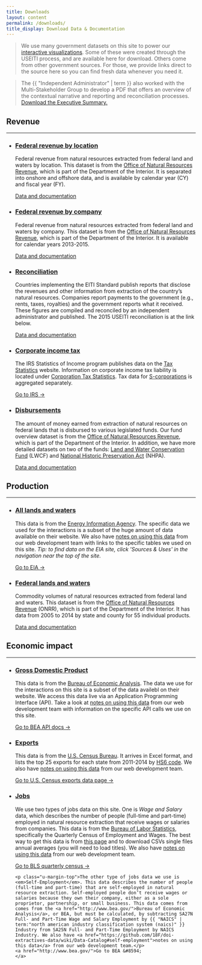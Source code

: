```yaml
---
title: Downloads
layout: content
permalink: /downloads/
title_display: Download Data & Documentation
---
```


> We use many government datasets on this site to power our <a href="{{ site.baseurl }}/explore/">interactive visualizations</a>. Some of these were created through the USEITI process, and are available here for download. Others come from other government sources. For those, we provide links direct to the source here so you can find fresh data whenever you need it.

> The {{ "Independent Administrator" | term }} also worked with the Multi-Stakeholder Group to develop a PDF that offers an overview of the contextual narrative and reporting and reconciliation processes. <a href="{{site.baseurl}}/about/report/">Download the Executive Summary.</a>

## Revenue
---

<ul class="list-sections list-unstyled">
	<li class="downloads-download_links">
    <a href="{{site.baseurl}}/downloads/federal-revenue-by-location/" id="revenue-fed-location" class="link-no_under"><h3>
    Federal revenue by location</h3></a>
    <p>Federal revenue from natural resources extracted from federal land and waters by location. This dataset is from the <a href="http://www.onrr.gov/">Office of Natural Resources Revenue</a>, which is part of the Department of the Interior. It is separated into onshore and offshore data, and is available by calendar year (CY) and fiscal year (FY).</p>
    <a href="{{site.baseurl}}/downloads/federal-revenue-by-location/">
      <icon class="fa fa-file-text-o u-padding-right"></icon>Data and documentation
    </a>
  </li>

  <li class="downloads-download_links">
    <a href="{{site.baseurl}}/downloads/federal-revenue-by-company/" id="revenue-fed-company" class="link-no_under"><h3>Federal revenue by company</h3></a>
    <p>Federal revenue from natural resources extracted from federal land and waters by company. This dataset is from the <a href="http://www.onrr.gov/">Office of Natural Resources Revenue</a>, which is part of the Department of the Interior. It is available for calendar years 2013-2015.</p>
    <a href="{{site.baseurl}}/downloads/federal-revenue-by-company/">
      <icon class="fa fa-file-text-o u-padding-right"></icon>Data and documentation
    </a>
  </li>

  <li class="downloads-download_links">
    <a href="{{site.baseurl}}/downloads/reconciliation/" id="reconciliation" class="link-no_under"><h3> Reconciliation</h3></a>
    <p>Countries implementing the EITI Standard publish reports that disclose the revenues and other information from extraction of the country’s natural resources. Companies report payments to the government (e.g., rents, taxes, royalties) and the government reports what it received. These figures are compiled and reconciled by an independent administrator and published. The 2015 USEITI reconciliation is at the link below.</p>
    <a href="{{site.baseurl}}/downloads/reconciliation/">
      <icon class="fa fa-file-text-o u-padding-right"></icon>Data and documentation
    </a>
  </li>

  <li class="downloads-download_links">
    <a href="https://www.irs.gov/uac/Tax-Stats-2" id="tax" class="link-no_under"><h3>Corporate income tax</h3></a>
    <p>The IRS Statistics of Income program publishes data on the <a href="https://www.irs.gov/uac/Tax-Stats-2">Tax Statistics</a> website. Information on corporate income tax liability is located under <a href="https://www.irs.gov/uac/SOI-Tax-Stats-Corporation-Tax-Statistics">Corporation Tax Statistics</a>. Tax data for <a href="https://www.irs.gov/uac/SOI-Tax-Stats-S-Corporation-Statistics">S-corporations</a> is aggregated separately.</p>
    <a href="https://www.irs.gov/uac/Tax-Stats-2">
      Go to IRS &#8594;
    </a>
  </li>

  <li class="downloads-download_links">
    <a href="{{site.baseurl}}/downloads/disbursements/" id="disbursements" class="link-no_under"><h3>Disbursements</h3></a>
    <p>The amount of money earned from extraction of natural resources on federal lands that is disbursed to various legislated funds. Our fund overview dataset is from the <a href="http://www.onrr.gov/">Office of Natural Resources Revenue</a>, which is part of the Department of the Interior. In addition, we have more detailed datasets on two of the funds: <a href="https://www.doi.gov/lwcf">Land and Water Conservation Fund</a> (LWCF) and <a href="http://www.nps.gov/subjects/historicpreservation/NHPA-50.htm">National Historic Preservation Act</a> (NHPA).</p>
    <a href="{{site.baseurl}}/downloads/disbursements/">
      <icon class="fa fa-file-text-o u-padding-right"></icon>Data and documentation
    </a>
  </li>

</ul>

## Production
---

<ul class="list-sections list-unstyled">
	<li class="downloads-download_links">
    <a href="http://www.eia.gov/" id="production-all" class="link-no_under"><h3>All lands and waters</h3></a>
    <p>This data is from the <a href="http://www.eia.gov/">Energy Information Agency</a>. The specific data we used for the interactions is a subset of the huge amount of data available on their website. We also have <a href="https://github.com/18F/doi-extractives-data/wiki/Data-Catalog#all-production">notes on using this data</a> from our web development team with links to the specific tables we used on this site. <em>Tip: to find data on the EIA site, click 'Sources & Uses' in the navigation near the top of the site.</em></p>
    <a href="http://www.eia.gov/">
      Go to EIA &#8594;
    </a>
  </li>

  <li class="downloads-download_links">
    <a href="{{site.baseurl}}/downloads/federal-production/" id="production-fed" class="link-no_under"><h3>Federal lands and waters</h3></a>
    <p>Commodity volumes of natural resources extracted from federal land and waters. This dataset is from the <a href="http://www.onrr.gov/">Office of Natural Resources Revenue</a> (ONRR), which is part of the Department of the Interior. It has data from 2005 to 2014 by state and county for 55 individual products.</p>
    <a href="{{site.baseurl}}/downloads/federal-production/">
      <icon class="fa fa-file-text-o u-padding-right"></icon>Data and documentation
    </a>
  </li>

</ul>

## Economic impact
---

<ul class="list-sections list-unstyled">
	<li class="downloads-download_links">
    <a href="http://www.bea.gov/API/signup/index.cfm" id="gdp" class="link-no_under"><h3>Gross Domestic Product</h3></a>
    <p>This data is from the <a href="http://www.bea.gov/">Bureau of Economic Analysis</a>. The data we use for the interactions on this site is a subset of the data availebl on their website. We access this data live via an Application Programming Interface (API). Take a look at <a href="https://github.com/18F/doi-extractives-data/wiki/Data-Catalog#gdp">notes on using this data</a> from our web development team with information on the specific API calls we use on this site.</p>
    <a href="http://www.bea.gov/API/signup/index.cfm">Go to BEA API docs &#8594;
    </a>
  </li>

  <li class="downloads-download_links">
    <a href="https://www.census.gov/foreign-trade/statistics/state/data/index.html" id="exports" class="link-no_under"><h3>Exports</h3></a>
    <p>This data is from the <a href="https://www.census.gov/foreign-trade/statistics/state/data/index.html">U.S. Census Bureau</a>. It arrives in Excel format, and lists the top 25 exports for each state from 2011-2014 by <a href="http://unstats.un.org/unsd/tradekb/Knowledgebase/Harmonized-Commodity-Description-and-Coding-Systems-HS">HS6 code</a>. We also have <a href="https://github.com/18F/doi-extractives-data/wiki/Data-Catalog#exports">notes on using this data</a> from our web development team.</p>
    <a href="https://www.census.gov/foreign-trade/statistics/state/data/index.html">Go to U.S. Census exports data page &#8594;
    </a>
  </li>

  <li class="downloads-download_links">
    <a href="http://www.bls.gov/cew/datatoc.htm" id="jobs" class="link-no_under"><h3>Jobs</h3></a>
    <p>We use two types of jobs data on this site. One is <em>Wage and Salary</em> data, which describes the number of people (full-time and part-time) employed in natural resource extraction that receive wages or salaries from companies. This data is from the <a href="http://www.bls.gov/">Bureau of Labor Statistics</a>, specifically the Quarterly Census of Employment and Wages. The best way to get this data is from <a href="http://www.bls.gov/cew/datatoc.htm">this page</a> and to download CSVs single files annual averages (you will need to load titles). We also have <a href="https://github.com/18F/doi-extractives-data/wiki/Data-Catalog#salary-employment">notes on using this data</a> from our web development team.</p>
    <a href="http://www.bls.gov/cew/datatoc.htm">Go to BLS quarterly census &#8594;
    </a>

    <p class="u-margin-top">The other type of jobs data we use is <em>Self-Employment</em>. This data describes the number of people (full-time and part-time) that are self-employed in natural resource extraction. Self-employed people don’t receive wages or salaries because they own their company, either as a sole proprietor, partnership, or small business. This data comes from comes from the <a href="http://www.bea.gov/">Bureau of Economic Analysis</a>, or BEA, but must be calculated, by subtracting SA27N Full- and Part-Time Wage and Salary Employment by {{ "NAICS" | term:"north american industry classification system (naics)" }} Industry from SA25N Full- and Part-Time Employment by NAICS Industry. We also have <a href="https://github.com/18F/doi-extractives-data/wiki/Data-Catalog#self-employment">notes on using this data</a> from our web development team.</p>
    <a href="http://www.bea.gov/">Go to BEA &#8594;
    </a>
  </li>
</ul>

